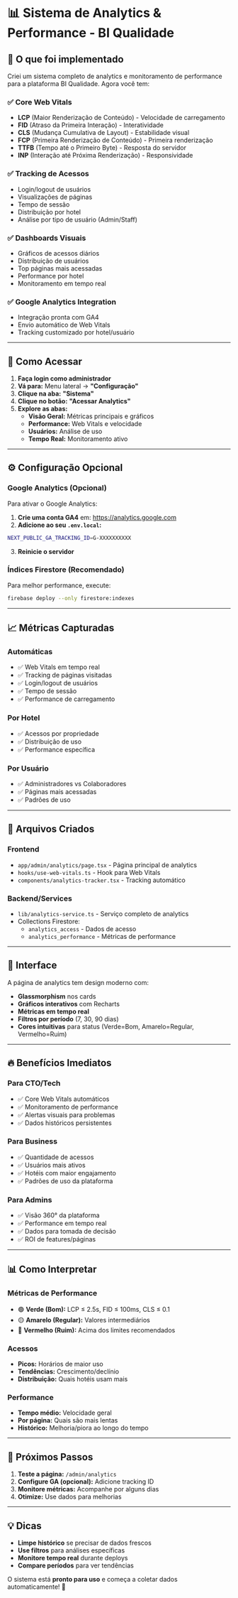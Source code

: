 # 📊 Sistema de Analytics & Performance - BI Qualidade

## 🎯 O que foi implementado

Criei um sistema completo de analytics e monitoramento de performance para a plataforma BI Qualidade. Agora você tem:

### ✅ **Core Web Vitals**
- **LCP** (Maior Renderização de Conteúdo) - Velocidade de carregamento
- **FID** (Atraso da Primeira Interação) - Interatividade  
- **CLS** (Mudança Cumulativa de Layout) - Estabilidade visual
- **FCP** (Primeira Renderização de Conteúdo) - Primeira renderização
- **TTFB** (Tempo até o Primeiro Byte) - Resposta do servidor
- **INP** (Interação até Próxima Renderização) - Responsividade

### ✅ **Tracking de Acessos**
- Login/logout de usuários
- Visualizações de páginas
- Tempo de sessão
- Distribuição por hotel
- Análise por tipo de usuário (Admin/Staff)

### ✅ **Dashboards Visuais**
- Gráficos de acessos diários
- Distribuição de usuários
- Top páginas mais acessadas
- Performance por hotel
- Monitoramento em tempo real

### ✅ **Google Analytics Integration**
- Integração pronta com GA4
- Envio automático de Web Vitals
- Tracking customizado por hotel/usuário

---

## 🚀 Como Acessar

1. **Faça login como administrador**
2. **Vá para:** Menu lateral → **"Configuração"**
3. **Clique na aba:** **"Sistema"**
4. **Clique no botão:** **"Acessar Analytics"**
5. **Explore as abas:**
   - **Visão Geral:** Métricas principais e gráficos
   - **Performance:** Web Vitals e velocidade
   - **Usuários:** Análise de uso
   - **Tempo Real:** Monitoramento ativo

---

## ⚙️ Configuração Opcional

### Google Analytics (Opcional)
Para ativar o Google Analytics:

1. **Crie uma conta GA4** em: https://analytics.google.com
2. **Adicione ao seu `.env.local`:**
```bash
NEXT_PUBLIC_GA_TRACKING_ID=G-XXXXXXXXXX
```
3. **Reinicie o servidor**

### Índices Firestore (Recomendado)
Para melhor performance, execute:
```bash
firebase deploy --only firestore:indexes
```

---

## 📈 Métricas Capturadas

### **Automáticas**
- ✅ Web Vitals em tempo real
- ✅ Tracking de páginas visitadas
- ✅ Login/logout de usuários
- ✅ Tempo de sessão
- ✅ Performance de carregamento

### **Por Hotel**
- ✅ Acessos por propriedade
- ✅ Distribuição de uso
- ✅ Performance específica

### **Por Usuário**
- ✅ Administradores vs Colaboradores
- ✅ Páginas mais acessadas
- ✅ Padrões de uso

---

## 🔧 Arquivos Criados

### **Frontend**
- `app/admin/analytics/page.tsx` - Página principal de analytics
- `hooks/use-web-vitals.ts` - Hook para Web Vitals
- `components/analytics-tracker.tsx` - Tracking automático

### **Backend/Services**
- `lib/analytics-service.ts` - Serviço completo de analytics
- Collections Firestore:
  - `analytics_access` - Dados de acesso
  - `analytics_performance` - Métricas de performance

---

## 🎨 Interface

A página de analytics tem design moderno com:
- **Glassmorphism** nos cards
- **Gráficos interativos** com Recharts
- **Métricas em tempo real**
- **Filtros por período** (7, 30, 90 dias)
- **Cores intuitivas** para status (Verde=Bom, Amarelo=Regular, Vermelho=Ruim)

---

## 🔥 Benefícios Imediatos

### **Para CTO/Tech**
- ✅ Core Web Vitals automáticos
- ✅ Monitoramento de performance
- ✅ Alertas visuais para problemas
- ✅ Dados históricos persistentes

### **Para Business**
- ✅ Quantidade de acessos
- ✅ Usuários mais ativos
- ✅ Hotéis com maior engajamento
- ✅ Padrões de uso da plataforma

### **Para Admins**
- ✅ Visão 360° da plataforma
- ✅ Performance em tempo real
- ✅ Dados para tomada de decisão
- ✅ ROI de features/páginas

---

## 📊 Como Interpretar

### **Métricas de Performance**
- 🟢 **Verde (Bom):** LCP ≤ 2.5s, FID ≤ 100ms, CLS ≤ 0.1
- 🟡 **Amarelo (Regular):** Valores intermediários
- 🔴 **Vermelho (Ruim):** Acima dos limites recomendados

### **Acessos**
- **Picos:** Horários de maior uso
- **Tendências:** Crescimento/declínio
- **Distribuição:** Quais hotéis usam mais

### **Performance**
- **Tempo médio:** Velocidade geral
- **Por página:** Quais são mais lentas
- **Histórico:** Melhoria/piora ao longo do tempo

---

## 🚀 Próximos Passos

1. **Teste a página:** `/admin/analytics`
2. **Configure GA (opcional):** Adicione tracking ID
3. **Monitore métricas:** Acompanhe por alguns dias
4. **Otimize:** Use dados para melhorias

---

## 💡 Dicas

- **Limpe histórico** se precisar de dados frescos
- **Use filtros** para análises específicas
- **Monitore tempo real** durante deploys
- **Compare períodos** para ver tendências

O sistema está **pronto para uso** e começa a coletar dados automaticamente! 🎉 